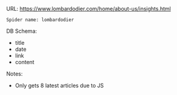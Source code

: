 URL: https://www.lombardodier.com/home/about-us/insights.html

    Spider name: lombardodier

DB Schema:
- title
- date
- link
- content

Notes:
- Only gets 8 latest articles due to JS
